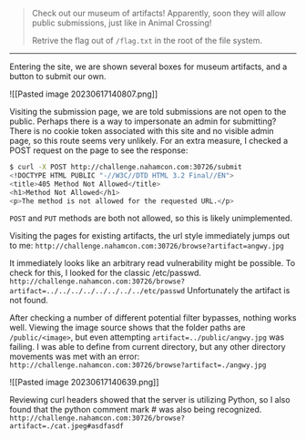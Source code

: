 >Check out our museum of artifacts! Apparently, soon they will allow public submissions, just like in Animal Crossing!  
>
>Retrive the flag out of `/flag.txt` in the root of the file system.
-------------------------------
Entering the site, we are shown several boxes for museum artifacts, and a button to submit our own.

![[Pasted image 20230617140807.png]]

Visiting the submission page, we are told submissions are not open to the public. Perhaps there is a way to impersonate an admin for submitting? There is no cookie token associated with this site and no visible admin page, so this route seems very unlikely. For an extra measure, I checked a POST request on the page to see the response:
```bash
$ curl -X POST http://challenge.nahamcon.com:30726/submit   
<!DOCTYPE HTML PUBLIC "-//W3C//DTD HTML 3.2 Final//EN">
<title>405 Method Not Allowed</title>
<h1>Method Not Allowed</h1>
<p>The method is not allowed for the requested URL.</p>
```
`POST` and `PUT` methods are both not allowed, so this is likely unimplemented.

Visiting the pages for existing artifacts, the url style immediately jumps out to me:
`http://challenge.nahamcon.com:30726/browse?artifact=angwy.jpg`

It immediately looks like an arbitrary read vulnerability might be possible. To check for this, I looked for the classic /etc/passwd.
`http://challenge.nahamcon.com:30726/browse?artifact=../../../../../../../../etc/passwd`
Unfortunately the artifact is not found.

After checking a number of different potential filter bypasses, nothing works well. Viewing the image source shows that the folder paths are `/public/<image>`, but even attempting `artifact=../public/angwy.jpg` was failing. I was able to define from current directory, but any other directory movements was met with an error:
`http://challenge.nahamcon.com:30726/browse?artifact=./angwy.jpg`

![[Pasted image 20230617140639.png]]

Reviewing curl headers showed that the server is utilizing Python, so I also found that the python comment mark # was also being recognized.
`http://challenge.nahamcon.com:30726/browse?artifact=./cat.jpeg#asdfasdf`